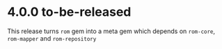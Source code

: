 # 4.0.0 to-be-released

This release turns `rom` gem into a meta gem which depends on `rom-core`, `rom-mapper` and `rom-repository`
